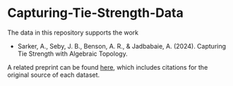 # Capturing-Tie-Strength-Data

The data in this repository supports the work

- Sarker, A., Seby, J. B., Benson, A. R., & Jadbabaie, A. (2024). Capturing Tie Strength with Algebraic Topology.

A related preprint can be found [here](https://arxiv.org/abs/2108.02091), which includes citations for the original source of each dataset.
